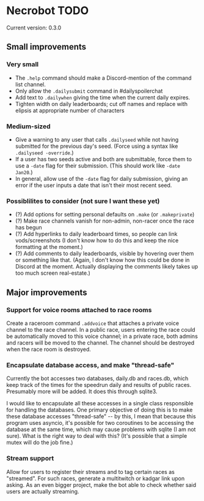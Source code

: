 # Necrobot TODO

Current version: 0.3.0

## Small improvements

### Very small

- The `.help` command should make a Discord-mention of the command list channel.
- Only allow the `.dailysubmit` command in #dailyspoilerchat
- Add text to `.dailywhen` giving the time when the current daily expires.
- Tighten width on daily leaderboards; cut off names and replace with elipsis at appropriate
number of characters

### Medium-sized

- Give a warning to any user that calls `.dailyseed` while not having submitted for the previous
day's seed. (Force using a syntax like `.dailyseed -override`.)
- If a user has two seeds active and both are submittable, force them to use a `-date` flag for their
submission. (This should work like `-date Jan20`.)
- In general, allow use of the `-date` flag for daily submission, giving an error if the user inputs
a date that isn't their most recent seed.

### Possiblilites to consider (not sure I want these yet)

- (?) Add options for setting personal defaults on `.make` (or `.makeprivate`)
- (?) Make race channels vanish for non-admin, non-racer once the race has begun
- (?) Add hyperlinks to daily leaderboard times, so people can link vods/screenshots (I don't know
how to do this and keep the nice formatting at the moment.)
- (?) Add comments to daily leaderboards, visible by hovering over them or something like that. (Again,
I don't know how this could be done in Discord at the moment. Actually displaying the comments likely
takes up too much screen real-estate.)

## Major improvements

### Support for voice rooms attached to race rooms

Create a raceroom command `.addvoice` that attaches a private voice channel to the race channel. 
In a public race, users entering the race could be automatically moved to this voice channel; 
in a private race, both admins and racers will be moved to the channel. The channel
should be destroyed when the race room is destroyed.

### Encapsulate database access, and make "thread-safe"

Currently the bot accesses two databases, daily.db and races.db, which keep track of
the times for the speedrun daily and results of public races. Presumably more will be
added. It does this through sqlite3.

I would like to encapsulate all these accesses in a single class responsible for handling
the databases. One primary objective of doing this is to make these database accesses
"thread-safe" -- by this, I mean that because this program uses asyncio, it's possible
for two coroutines to be accessing the database at the same time, which may cause
problems with sqlite (I am not sure). What is the right way to deal with this? (It's possible
that a simple mutex will do the job fine.)

### Stream support

Allow for users to register their streams and to tag certain races as "streamed". For such races,
generate a multitwitch or kadgar link upon asking. As an even bigger project, make the bot able to
check whether said users are actually streaming.